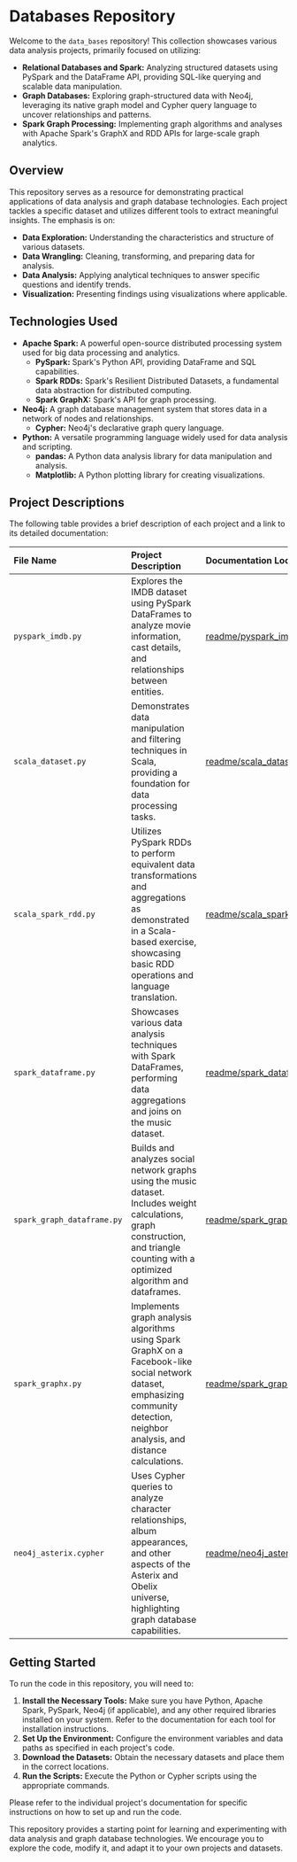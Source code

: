 # Databases Repository

Welcome to the `data_bases` repository! This collection showcases various data analysis projects, primarily focused on utilizing:

*   **Relational Databases and Spark:** Analyzing structured datasets using PySpark and the DataFrame API, providing SQL-like querying and scalable data manipulation.
*   **Graph Databases:** Exploring graph-structured data with Neo4j, leveraging its native graph model and Cypher query language to uncover relationships and patterns.
*   **Spark Graph Processing:** Implementing graph algorithms and analyses with Apache Spark's GraphX and RDD APIs for large-scale graph analytics.

## Overview

This repository serves as a resource for demonstrating practical applications of data analysis and graph database technologies. Each project tackles a specific dataset and utilizes different tools to extract meaningful insights. The emphasis is on:

*   **Data Exploration:** Understanding the characteristics and structure of various datasets.
*   **Data Wrangling:** Cleaning, transforming, and preparing data for analysis.
*   **Data Analysis:** Applying analytical techniques to answer specific questions and identify trends.
*   **Visualization:** Presenting findings using visualizations where applicable.

## Technologies Used

*   **Apache Spark:** A powerful open-source distributed processing system used for big data processing and analytics.
    *   **PySpark:** Spark's Python API, providing DataFrame and SQL capabilities.
    *   **Spark RDDs:** Spark's Resilient Distributed Datasets, a fundamental data abstraction for distributed computing.
    *   **Spark GraphX:** Spark's API for graph processing.
*   **Neo4j:** A graph database management system that stores data in a network of nodes and relationships.
    *   **Cypher:** Neo4j's declarative graph query language.
*   **Python:** A versatile programming language widely used for data analysis and scripting.
    *   **pandas:** A Python data analysis library for data manipulation and analysis.
    *   **Matplotlib:** A Python plotting library for creating visualizations.

## Project Descriptions

The following table provides a brief description of each project and a link to its detailed documentation:

| File Name                  | Project Description                                                                                                                                                            | Documentation Location                                                  |
| :------------------------- | :------------------------------------------------------------------------------------------------------------------------------------------------------------------------------- | :---------------------------------------------------------------------- |
| `pyspark_imdb.py`          | Explores the IMDB dataset using PySpark DataFrames to analyze movie information, cast details, and relationships between entities.                                                     | [readme/pyspark_imdb.md](readme/pyspark_imdb.md)                       |
| `scala_dataset.py`         | Demonstrates data manipulation and filtering techniques in Scala, providing a foundation for data processing tasks.                                                               | [readme/scala_dataset.md](readme/scala_dataset.md)                      |
| `scala_spark_rdd.py`       | Utilizes PySpark RDDs to perform equivalent data transformations and aggregations as demonstrated in a Scala-based exercise, showcasing basic RDD operations and language translation.                 | [readme/scala_spark_rdd.md](readme/scala_spark_rdd.md)                   |
| `spark_dataframe.py`       | Showcases various data analysis techniques with Spark DataFrames, performing data aggregations and joins on the music dataset.                                                     | [readme/spark_dataframe.md](readme/spark_dataframe.md)                  |
| `spark_graph_dataframe.py` | Builds and analyzes social network graphs using the music dataset. Includes weight calculations, graph construction, and triangle counting with a optimized algorithm and dataframes.                                       | [readme/spark_graph_dataframe.md](readme/spark_graph_dataframe.md)      |
| `spark_graphx.py`          | Implements graph analysis algorithms using Spark GraphX on a Facebook-like social network dataset, emphasizing community detection, neighbor analysis, and distance calculations.                    | [readme/spark_graphx.md](readme/spark_graphx.md)                        |
| `neo4j_asterix.cypher`     | Uses Cypher queries to analyze character relationships, album appearances, and other aspects of the Asterix and Obelix universe, highlighting graph database capabilities.                  | [readme/neo4j_asterix.md](readme/neo4j_asterix.md)                      |

## Getting Started

To run the code in this repository, you will need to:

1.  **Install the Necessary Tools:** Make sure you have Python, Apache Spark, PySpark, Neo4j (if applicable), and any other required libraries installed on your system. Refer to the documentation for each tool for installation instructions.
2.  **Set Up the Environment:** Configure the environment variables and data paths as specified in each project's code.
3.  **Download the Datasets:** Obtain the necessary datasets and place them in the correct locations.
4.  **Run the Scripts:** Execute the Python or Cypher scripts using the appropriate commands.

Please refer to the individual project's documentation for specific instructions on how to set up and run the code.

This repository provides a starting point for learning and experimenting with data analysis and graph database technologies. We encourage you to explore the code, modify it, and adapt it to your own projects and datasets.